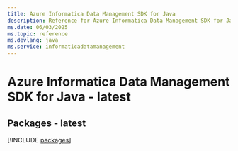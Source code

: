 ```yaml
---
title: Azure Informatica Data Management SDK for Java
description: Reference for Azure Informatica Data Management SDK for Java
ms.date: 06/03/2025
ms.topic: reference
ms.devlang: java
ms.service: informaticadatamanagement
---
```

# Azure Informatica Data Management SDK for Java - latest
## Packages - latest
[!INCLUDE [packages](informatica-data-management-index.md)]